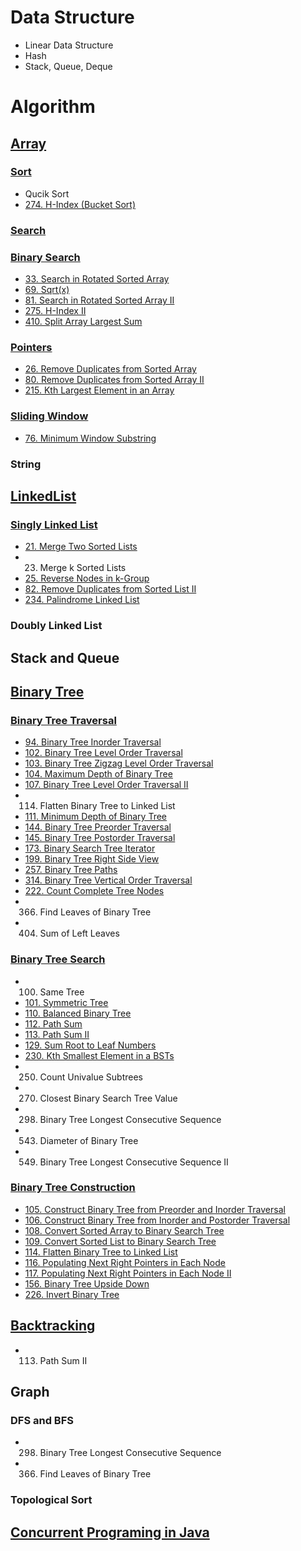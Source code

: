 # Data Structure

* Linear Data Structure
* Hash
* Stack, Queue, Deque


# Algorithm

## [Array](https://github.com/RagingPsyduck/Data-Structures-and-Algorithms-in-Java/tree/master/Array)
### [Sort](https://github.com/RagingPsyduck/Data-Structures-and-Algorithms-in-Java/tree/master/Array/Sort)
* Qucik Sort
* [274. H-Index (Bucket Sort)](https://github.com/RagingPsyduck/Data-Structures-and-Algorithms-in-Java/tree/master/Array/Sort/274.%20H-Index)

### [Search](https://github.com/RagingPsyduck/Data-Structures-and-Algorithms-in-Java/tree/master/Array/Search)



### [Binary Search](https://github.com/RagingPsyduck/Data-Structures-and-Algorithms-in-Java/tree/master/Array/Binary%20Search)
* [33. Search in Rotated Sorted Array](https://github.com/RagingPsyduck/Data-Structures-and-Algorithms-in-Java/tree/master/Array/Binary%20Search/33.%20Search%20in%20Rotated%20Sorted%20Array)
* [69. Sqrt(x)](https://github.com/RagingPsyduck/Data-Structures-and-Algorithms-in-Java/tree/master/Array/Binary%20Search/69.%20Sqrt(x))
* [81. Search in Rotated Sorted Array II](https://github.com/RagingPsyduck/Data-Structures-and-Algorithms-in-Java/tree/master/Array/Binary%20Search/81.%20Search%20in%20Rotated%20Sorted%20Array%20II)
* [275. H-Index II](https://github.com/RagingPsyduck/Data-Structures-and-Algorithms-in-Java/tree/master/Array/Binary%20Search/275.%20H-Index%20II)
* [410. Split Array Largest Sum](https://github.com/RagingPsyduck/Data-Structures-and-Algorithms-in-Java/tree/master/Array/Binary%20Search/410.%20Split%20Array%20Largest%20Sum)

### [Pointers](https://github.com/RagingPsyduck/Data-Structures-and-Algorithms-in-Java/tree/master/Array/Pointers)
* [26. Remove Duplicates from Sorted Array](https://github.com/RagingPsyduck/Data-Structures-and-Algorithms-in-Java/tree/master/Array/Pointers/26.%20Remove%20Duplicates%20from%20Sorted%20Array)
* [80. Remove Duplicates from Sorted Array II](https://github.com/RagingPsyduck/Data-Structures-and-Algorithms-in-Java/tree/master/Array/Pointers/80.%20Remove%20Duplicates%20from%20Sorted%20Array%20II)
* [215. Kth Largest Element in an Array](https://github.com/RagingPsyduck/Data-Structures-and-Algorithms-in-Java/tree/master/Array/Pointers/215.%20Kth%20Largest%20Element%20in%20an%20Array)

### [Sliding Window](https://github.com/RagingPsyduck/Data-Structures-and-Algorithms-in-Java/tree/master/Array/Sliding%20Window)
* [76. Minimum Window Substring](https://github.com/RagingPsyduck/Data-Structures-and-Algorithms-in-Java/tree/master/Array/Sliding%20Window/76.%20Minimum%20Window%20Substring)

### String

## [LinkedList](https://github.com/RagingPsyduck/Data-Structures-and-Algorithms-in-Java/tree/master/LinkedList)

### [Singly Linked List](https://github.com/RagingPsyduck/Data-Structures-and-Algorithms-in-Java/tree/master/LinkedList/Singly%20Linked%20List)
* [21. Merge Two Sorted Lists](https://github.com/RagingPsyduck/Data-Structures-and-Algorithms-in-Java/tree/master/LinkedList/Singly%20Linked%20List/21.%20Merge%20Two%20Sorted%20Lists)
* 23. Merge k Sorted Lists
* [25. Reverse Nodes in k-Group](https://github.com/RagingPsyduck/Data-Structures-and-Algorithms-in-Java/tree/master/LinkedList/Singly%20Linked%20List/25.%20Reverse%20Nodes%20in%20k-Group)
* [82. Remove Duplicates from Sorted List II](https://github.com/RagingPsyduck/Data-Structures-and-Algorithms-in-Java/tree/master/LinkedList/Singly%20Linked%20List/82.%20Remove%20Duplicates%20from%20Sorted%20List%20II)
* [234. Palindrome Linked List](https://github.com/RagingPsyduck/Data-Structures-and-Algorithms-in-Java/tree/master/LinkedList/Singly%20Linked%20List/234.%20Palindrome%20Linked%20List)

### Doubly Linked List


## Stack and Queue

## [Binary Tree](https://github.com/RagingPsyduck/Data-Structures-and-Algorithms-in-Java/tree/master/Binary%20Tree)

### [Binary Tree Traversal](https://github.com/RagingPsyduck/Data-Structures-and-Algorithms-in-Java/tree/master/Binary%20Tree/Binary%20Tree%20Traversal)
* [94. Binary Tree Inorder Traversal](https://github.com/RagingPsyduck/Data-Structures-and-Algorithms-in-Java/tree/master/Binary%20Tree/Binary%20Tree%20Traversal/94.%20Binary%20Tree%20Inorder%20Traversal)
* [102. Binary Tree Level Order Traversal](https://github.com/RagingPsyduck/Data-Structures-and-Algorithms-in-Java/tree/master/Binary%20Tree/Binary%20Tree%20Traversal/102.%20Binary%20Tree%20Level%20Order%20Traversal)
* [103. Binary Tree Zigzag Level Order Traversal](https://github.com/RagingPsyduck/Data-Structures-and-Algorithms-in-Java/tree/master/Binary%20Tree/Binary%20Tree%20Traversal/103.%20Binary%20Tree%20Zigzag%20Level%20Order%20Traversal)
* [104. Maximum Depth of Binary Tree](https://github.com/RagingPsyduck/Data-Structures-and-Algorithms-in-Java/tree/master/Binary%20Tree/Binary%20Tree%20Traversal/104.%20Maximum%20Depth%20of%20Binary%20Tree)
* [107. Binary Tree Level Order Traversal II](https://github.com/RagingPsyduck/Data-Structures-and-Algorithms-in-Java/tree/master/Binary%20Tree/Binary%20Tree%20Traversal/107.%20Binary%20Tree%20Level%20Order%20Traversal%20II2)
* 114. Flatten Binary Tree to Linked List
* [111. Minimum Depth of Binary Tree](https://github.com/RagingPsyduck/Data-Structures-and-Algorithms-in-Java/tree/master/Binary%20Tree/Binary%20Tree%20Traversal/111.%20Minimum%20Depth%20of%20Binary%20Tree)
* [144. Binary Tree Preorder Traversal](https://github.com/RagingPsyduck/Data-Structures-and-Algorithms-in-Java/tree/master/Binary%20Tree/Binary%20Tree%20Traversal/144.%20Binary%20Tree%20Preorder%20Traversal)
* [145. Binary Tree Postorder Traversal](https://github.com/RagingPsyduck/Data-Structures-and-Algorithms-in-Java/tree/master/Binary%20Tree/Binary%20Tree%20Traversal/145.%20Binary%20Tree%20Postorder%20Traversal)
* [173. Binary Search Tree Iterator](https://github.com/RagingPsyduck/Data-Structures-and-Algorithms-in-Java/tree/master/Binary%20Tree/Binary%20Tree%20Traversal/173.%20Binary%20Search%20Tree%20Iterator)
* [199. Binary Tree Right Side View](https://github.com/RagingPsyduck/Data-Structures-and-Algorithms-in-Java/tree/master/Binary%20Tree/Binary%20Tree%20Traversal/199.%20Binary%20Tree%20Right%20Side%20View)
* [257. Binary Tree Paths](https://github.com/RagingPsyduck/Data-Structures-and-Algorithms-in-Java/tree/master/Binary%20Tree/Binary%20Tree%20Traversal/257.%20Binary%20Tree%20Paths)
* [314. Binary Tree Vertical Order Traversal](https://github.com/RagingPsyduck/Data-Structures-and-Algorithms-in-Java/tree/master/Binary%20Tree/Binary%20Tree%20Traversal/314.%20Binary%20Tree%20Vertical%20Order%20Traversal)
* [222. Count Complete Tree Nodes](https://github.com/RagingPsyduck/Data-Structures-and-Algorithms-in-Java/tree/master/Binary%20Tree/Binary%20Tree%20Traversal/222.%20Count%20Complete%20Tree%20Nodes)
* 366. Find Leaves of Binary Tree
* 404. Sum of Left Leaves

### [Binary Tree Search](https://github.com/RagingPsyduck/Data-Structures-and-Algorithms-in-Java/tree/master/Binary%20Tree/Binary%20Tree%20Search)
* 100. Same Tree
* [101. Symmetric Tree](https://github.com/RagingPsyduck/Data-Structures-and-Algorithms-in-Java/tree/master/Binary%20Tree/Binary%20Tree%20Search/101.%20Symmetric%20Tree)
* [110. Balanced Binary Tree](https://github.com/RagingPsyduck/Data-Structures-and-Algorithms-in-Java/tree/master/Binary%20Tree/Binary%20Tree%20Search/110.%20Balanced%20Binary%20Tree)
* [112. Path Sum](https://github.com/RagingPsyduck/Data-Structures-and-Algorithms-in-Java/tree/master/Binary%20Tree/Binary%20Tree%20Search/112.%20Path%20Sum)
* [113. Path Sum II](https://github.com/RagingPsyduck/Data-Structures-and-Algorithms-in-Java/tree/master/Binary%20Tree/Binary%20Tree%20Search/113.%20Path%20Sum%20II)
* [129. Sum Root to Leaf Numbers](https://github.com/RagingPsyduck/Data-Structures-and-Algorithms-in-Java/tree/master/Binary%20Tree/Binary%20Tree%20Search/129.%20Sum%20Root%20to%20Leaf%20Numbers)
* [230. Kth Smallest Element in a BSTs](https://github.com/RagingPsyduck/Data-Structures-and-Algorithms-in-Java/tree/master/Binary%20Tree/Binary%20Tree%20Search/230.%20Kth%20Smallest%20Element%20in%20a%20BST)
* 250. Count Univalue Subtrees
* 270. Closest Binary Search Tree Value
* 298. Binary Tree Longest Consecutive Sequence
* 543. Diameter of Binary Tree
* 549. Binary Tree Longest Consecutive Sequence II


### [Binary Tree Construction](https://github.com/RagingPsyduck/Data-Structures-and-Algorithms-in-Java/tree/master/Binary%20Tree/Binary%20Tree%20Construcion)
* [105. Construct Binary Tree from Preorder and Inorder Traversal](https://github.com/RagingPsyduck/Data-Structures-and-Algorithms-in-Java/tree/master/Binary%20Tree/Binary%20Tree%20Construcion/105.%20Construct%20Binary%20Tree%20from%20Preorder%20and%20Inorder%20Traversal)
* [106. Construct Binary Tree from Inorder and Postorder Traversal](https://github.com/RagingPsyduck/Data-Structures-and-Algorithms-in-Java/tree/master/Binary%20Tree/Binary%20Tree%20Construcion/106.%20Construct%20Binary%20Tree%20from%20Inorder%20and%20Postorder%20Traversal)
* [108. Convert Sorted Array to Binary Search Tree](https://github.com/RagingPsyduck/Data-Structures-and-Algorithms-in-Java/tree/master/Binary%20Tree/Binary%20Tree%20Construcion/108.%20Convert%20Sorted%20Array%20to%20Binary%20Search%20Tree)
* [109. Convert Sorted List to Binary Search Tree](https://github.com/RagingPsyduck/Data-Structures-and-Algorithms-in-Java/tree/master/Binary%20Tree/Binary%20Tree%20Construcion/109.%20Convert%20Sorted%20List%20to%20Binary%20Search%20Tree)
* [114. Flatten Binary Tree to Linked List](https://github.com/RagingPsyduck/Data-Structures-and-Algorithms-in-Java/tree/master/Binary%20Tree/Binary%20Tree%20Construcion/114.%20Flatten%20Binary%20Tree%20to%20Linked%20List)
* [116. Populating Next Right Pointers in Each Node](https://github.com/RagingPsyduck/Data-Structures-and-Algorithms-in-Java/tree/master/Binary%20Tree/Binary%20Tree%20Construcion/116.%20Populating%20Next%20Right%20Pointers%20in%20Each%20Node)
* [117. Populating Next Right Pointers in Each Node II](https://github.com/RagingPsyduck/Data-Structures-and-Algorithms-in-Java/tree/master/Binary%20Tree/Binary%20Tree%20Construcion/117.%20Populating%20Next%20Right%20Pointers%20in%20Each%20Node%20II)
* [156. Binary Tree Upside Down](https://github.com/RagingPsyduck/Data-Structures-and-Algorithms-in-Java/tree/master/Binary%20Tree/Binary%20Tree%20Construcion/156.%20Binary%20Tree%20Upside%20Down)
* [226. Invert Binary Tree](https://github.com/RagingPsyduck/Data-Structures-and-Algorithms-in-Java/tree/master/Binary%20Tree/Binary%20Tree%20Construcion/226.%20Invert%20Binary%20Tree)

## [Backtracking](https://github.com/RagingPsyduck/Data-Structures-and-Algorithms-in-Java/tree/master/Backtracking)
* 113. Path Sum II


## Graph
### DFS and BFS
* 298. Binary Tree Longest Consecutive Sequence
* 366. Find Leaves of Binary Tree
### Topological Sort

## [Concurrent Programing in Java](https://github.com/RagingPsyduck/Data-Structures-and-Algorithms-in-Java/tree/master/Concurrent%20Programing%20in%20Java)                                                   